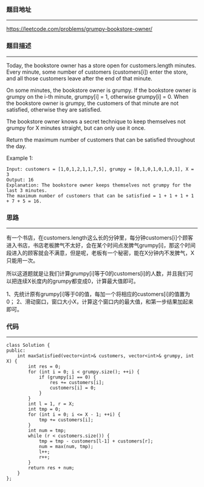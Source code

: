### 题目地址
------
https://leetcode.com/problems/grumpy-bookstore-owner/


### 题目描述
------
Today, the bookstore owner has a store open for customers.length minutes.  Every minute, some number of customers (customers[i]) enter the store, and all those customers leave after the end of that minute.

On some minutes, the bookstore owner is grumpy.  If the bookstore owner is grumpy on the i-th minute, grumpy[i] = 1, otherwise grumpy[i] = 0.  When the bookstore owner is grumpy, the customers of that minute are not satisfied, otherwise they are satisfied.

The bookstore owner knows a secret technique to keep themselves not grumpy for X minutes straight, but can only use it once.

Return the maximum number of customers that can be satisfied throughout the day.

Example 1:
```
Input: customers = [1,0,1,2,1,1,7,5], grumpy = [0,1,0,1,0,1,0,1], X = 3
Output: 16
Explanation: The bookstore owner keeps themselves not grumpy for the last 3 minutes. 
The maximum number of customers that can be satisfied = 1 + 1 + 1 + 1 + 7 + 5 = 16.
```


### 思路
------
有一个书店，在customers.length这么长的分钟里，每分钟customers[i]个顾客进入书店，书店老板脾气不太好，会在某个时间点发脾气grumpy[i]，那这个时间段进入的顾客就会不满意，但是呢，老板有一个秘密，能在X分钟内不发脾气，X只能用一次。

所以这道题就是让我们计算grumpy[i]等于0的customers[i]的人数，并且我们可以把连续X长度内的grumpy都变成0，计算最大值即可。

1、先统计原有grumpy[i]等于0的值，每加一个将相应的customers[i]的值置为0；
2、滑动窗口，窗口大小X，计算这个窗口内的最大值，和第一步结果加起来即可。

### 代码
------
```
class Solution {
public:
    int maxSatisfied(vector<int>& customers, vector<int>& grumpy, int X) {
        int res = 0;
        for (int i = 0; i < grumpy.size(); ++i) {
            if (grumpy[i] == 0) {
                res += customers[i];
                customers[i] = 0;
            }
        }
        int l = 1, r = X;
        int tmp = 0;
        for (int i = 0; i <= X - 1; ++i) {
            tmp += customers[i];
        }
        int num = tmp;
        while (r < customers.size()) {
            tmp = tmp - customers[l-1] + customers[r];
            num = max(num, tmp);
            l++;
            r++;
        }
        return res + num;
    }
};
```
